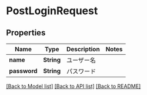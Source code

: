 # PostLoginRequest

## Properties
Name | Type | Description | Notes
------------ | ------------- | ------------- | -------------
**name** | **String** | ユーザー名 | 
**password** | **String** | パスワード | 

[[Back to Model list]](../README.md#documentation-for-models) [[Back to API list]](../README.md#documentation-for-api-endpoints) [[Back to README]](../README.md)


